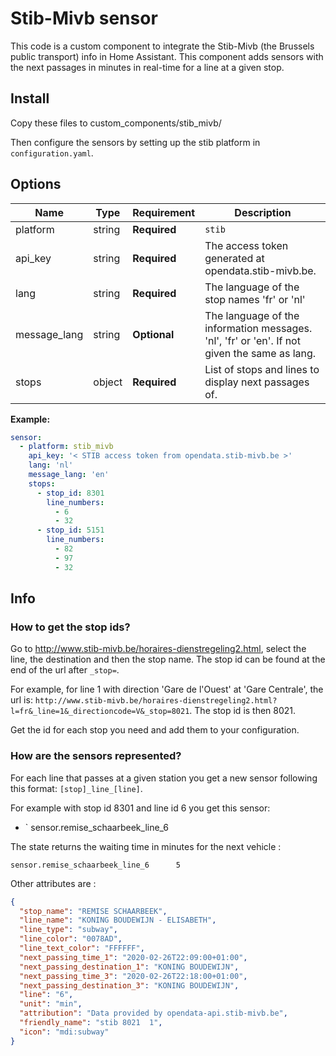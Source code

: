 # Stib-Mivb sensor
This code is a custom component to integrate the Stib-Mivb (the Brussels public transport) info in Home Assistant.
This component adds sensors with the next passages in minutes in real-time for a line at a given stop.

## Install

Copy these files to custom_components/stib_mivb/

Then configure the sensors by setting up the stib platform in `configuration.yaml`.

## Options

| Name | Type | Requirement | Description
| ---- | ---- | ------- | -----------
| platform | string | **Required** | `stib`
| api_key | string | **Required** | The access token generated at opendata.stib-mivb.be.
| lang | string | **Required** | The language of the stop names 'fr' or 'nl'
| message_lang | string | **Optional** | The language of the information messages. 'nl', 'fr' or 'en'. If not given the same as lang.
| stops | object | **Required** | List of stops and lines to display next passages of.

**Example:**

```yaml
sensor:
  - platform: stib_mivb
    api_key: '< STIB access token from opendata.stib-mivb.be >'
    lang: 'nl'   
    message_lang: 'en'   
    stops:
      - stop_id: 8301
        line_numbers: 
          - 6
          - 32
      - stop_id: 5151
        line_numbers:
          - 82
          - 97
          - 32
```

## Info
### How to get the stop ids?

Go to http://www.stib-mivb.be/horaires-dienstregeling2.html, select the line, the destination and then the stop name.
The stop id can be found at the end of the url after `_stop=`.

For example, for line 1 with direction 'Gare de l'Ouest' at 'Gare Centrale', the url is: `http://www.stib-mivb.be/horaires-dienstregeling2.html?l=fr&_line=1&_directioncode=V&_stop=8021`.
The stop id is then 8021.

Get the id for each stop you need and add them to your configuration.

### How are the sensors represented?

For each line that passes at a given station you get a new sensor following this format: `[stop]_line_[line]`.

For example with stop id 8301 and line id 6 you get this sensor:
- ` sensor.remise_schaarbeek_line_6

The state returns the waiting time in minutes for the next vehicle : 

```text
sensor.remise_schaarbeek_line_6      5
```

Other attributes are :
```json
{
  "stop_name": "REMISE SCHAARBEEK",
  "line_name": "KONING BOUDEWIJN - ELISABETH",
  "line_type": "subway",
  "line_color": "0078AD",
  "line_text_color": "FFFFFF",
  "next_passing_time_1": "2020-02-26T22:09:00+01:00",
  "next_passing_destination_1": "KONING BOUDEWIJN",
  "next_passing_time_3": "2020-02-26T22:18:00+01:00",
  "next_passing_destination_3": "KONING BOUDEWIJN",
  "line": "6",
  "unit": "min",
  "attribution": "Data provided by opendata-api.stib-mivb.be",
  "friendly_name": "stib 8021  1",
  "icon": "mdi:subway"
}
```



